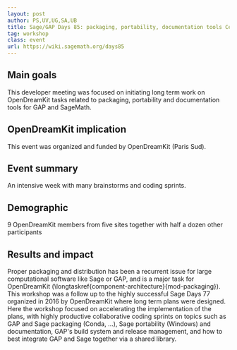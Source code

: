 ```yaml
---
layout: post
author: PS,UV,UG,SA,UB
title: Sage/GAP Days 85: packaging, portability, documentation tools Cernay (France) 2017-03-13 to 17
tag: workshop
class: event
url: https://wiki.sagemath.org/days85
---
```


  ## Main goals

 This developer meeting was focused on
  initiating long term work on OpenDreamKit tasks related to packaging,
  portability and documentation tools for GAP and SageMath.

  ## OpenDreamKit implication

 This event was organized and funded by
  OpenDreamKit (Paris Sud).

  ## Event summary

 An intensive week with many brainstorms and coding sprints.

  ## Demographic

 9 OpenDreamKit members from five sites together with
  half a dozen other participants

  ## Results and impact

 Proper packaging and distribution has
  been a recurrent issue for large computational software like Sage
  or GAP, and is a major task for OpenDreamKit
  (\longtaskref{component-architecture}{mod-packaging}). This workshop
  was a follow up to the highly successful Sage Days 77 organized in
  2016 by OpenDreamKit where long term plans were designed. Here the workshop
  focused on accelerating the implementation of the plans, with highly
  productive collaborative coding sprints on topics such as GAP and
  Sage packaging (Conda, ...), Sage portability (Windows) and
  documentation, GAP's build system and release management, and how
  to best integrate GAP and Sage together via a shared library.

